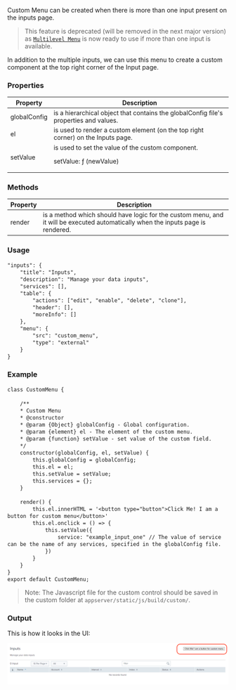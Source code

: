 Custom Menu can be created when there is more than one input present on the inputs page. 

> This feature is deprecated (will be removed in the next major version) as [`Multilevel Menu`](../inputs/multilevel_menu.md) is now ready to use if more than one input is available.

In addition to the multiple inputs, we can use this menu to create a custom component at the top right corner of the Input page.

### Properties

| Property          | Description |
| ----------------- | ----------- |
| globalConfig       | is a hierarchical object that contains the globalConfig file's properties and values. |
| el                | is used to render a custom element (on the top right corner) on the Inputs page. |
| setValue          | is used to set the value of the custom component. <p>setValue: ƒ (newValue)</p> |

### Methods

| Property          | Description |
| ----------------- | ----------- |
| render            | is a method which should have logic for the custom menu, and it will be executed automatically when the inputs page is rendered. |

### Usage
```
"inputs": {
    "title": "Inputs",
    "description": "Manage your data inputs",
    "services": [],
    "table": {
        "actions": ["edit", "enable", "delete", "clone"],
        "header": [],
        "moreInfo": []
    },
    "menu": {
        "src": "custom_menu",
        "type": "external"
    }
}
```

### Example

```
class CustomMenu {

    /**
    * Custom Menu
    * @constructor
    * @param {Object} globalConfig - Global configuration.
    * @param {element} el - The element of the custom menu.
    * @param {function} setValue - set value of the custom field.
    */
    constructor(globalConfig, el, setValue) {
        this.globalConfig = globalConfig;
        this.el = el;
        this.setValue = setValue;
        this.services = {};
    }

    render() {
        this.el.innerHTML = '<button type="button">Click Me! I am a button for custom menu</button>'
        this.el.onclick = () => {
            this.setValue({
                service: "example_input_one" // The value of service can be the name of any services, specified in the globalConfig file.
            })
        }
    }
}
export default CustomMenu;
```

> Note: The Javascript file for the custom control should be saved in the custom folder at `appserver/static/js/build/custom/`.

### Output

This is how it looks in the UI:

![image](../images/custom_ui_extensions/Custom_Menu_Output.png)
